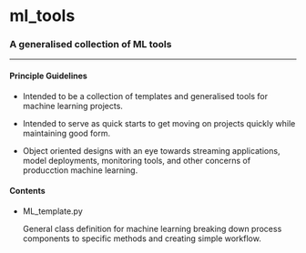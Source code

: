 # ml_tools

### A generalised collection of ML tools
_____

#### Principle Guidelines

- Intended to be a collection of templates and generalised tools for machine learning projects.

- Intended to serve as quick starts to get moving on projects quickly while maintaining good form.

- Object oriented designs with an eye towards streaming applications, model deployments, monitoring tools, and other concerns of producction machine learning.

#### Contents

- ML_template.py

	General class definition for machine learning breaking down process components to specific methods and creating simple workflow.

